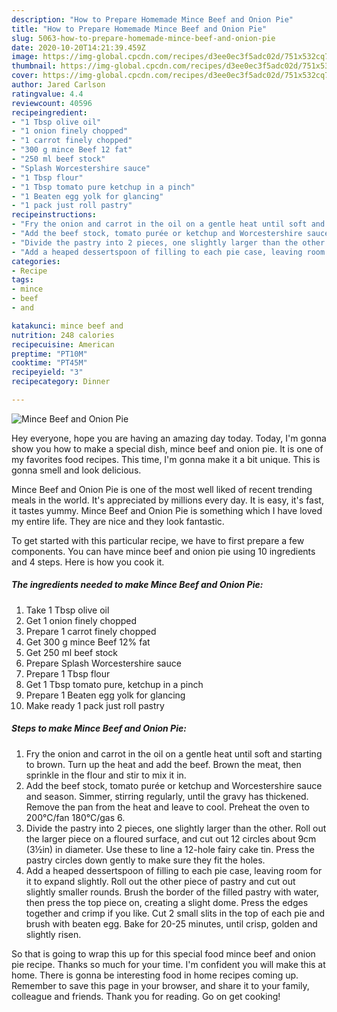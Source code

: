 ```yaml
---
description: "How to Prepare Homemade Mince Beef and Onion Pie"
title: "How to Prepare Homemade Mince Beef and Onion Pie"
slug: 5063-how-to-prepare-homemade-mince-beef-and-onion-pie
date: 2020-10-20T14:21:39.459Z
image: https://img-global.cpcdn.com/recipes/d3ee0ec3f5adc02d/751x532cq70/mince-beef-and-onion-pie-recipe-main-photo.jpg
thumbnail: https://img-global.cpcdn.com/recipes/d3ee0ec3f5adc02d/751x532cq70/mince-beef-and-onion-pie-recipe-main-photo.jpg
cover: https://img-global.cpcdn.com/recipes/d3ee0ec3f5adc02d/751x532cq70/mince-beef-and-onion-pie-recipe-main-photo.jpg
author: Jared Carlson
ratingvalue: 4.4
reviewcount: 40596
recipeingredient:
- "1 Tbsp olive oil"
- "1 onion finely chopped"
- "1 carrot finely chopped"
- "300 g mince Beef 12 fat"
- "250 ml beef stock"
- "Splash Worcestershire sauce"
- "1 Tbsp flour"
- "1 Tbsp tomato pure ketchup in a pinch"
- "1 Beaten egg yolk for glancing"
- "1 pack just roll pastry"
recipeinstructions:
- "Fry the onion and carrot in the oil on a gentle heat until soft and starting to brown. Turn up the heat and add the beef. Brown the meat, then sprinkle in the flour and stir to mix it in."
- "Add the beef stock, tomato purée or ketchup and Worcestershire sauce and season. Simmer, stirring regularly, until the gravy has thickened. Remove the pan from the heat and leave to cool. Preheat the oven to 200°C/fan 180°C/gas 6."
- "Divide the pastry into 2 pieces, one slightly larger than the other. Roll out the larger piece on a floured surface, and cut out 12 circles about 9cm (3½in) in diameter. Use these to line a 12-hole fairy cake tin. Press the pastry circles down gently to make sure they fit the holes."
- "Add a heaped dessertspoon of filling to each pie case, leaving room for it to expand slightly. Roll out the other piece of pastry and cut out slightly smaller rounds. Brush the border of the filled pastry with water, then press the top piece on, creating a slight dome. Press the edges together and crimp if you like. Cut 2 small slits in the top of each pie and brush with beaten egg. Bake for 20-25 minutes, until crisp, golden and slightly risen."
categories:
- Recipe
tags:
- mince
- beef
- and

katakunci: mince beef and 
nutrition: 248 calories
recipecuisine: American
preptime: "PT10M"
cooktime: "PT45M"
recipeyield: "3"
recipecategory: Dinner

---
```



![Mince Beef and Onion Pie](https://img-global.cpcdn.com/recipes/d3ee0ec3f5adc02d/751x532cq70/mince-beef-and-onion-pie-recipe-main-photo.jpg)

Hey everyone, hope you are having an amazing day today. Today, I'm gonna show you how to make a special dish, mince beef and onion pie. It is one of my favorites food recipes. This time, I'm gonna make it a bit unique. This is gonna smell and look delicious.

Mince Beef and Onion Pie is one of the most well liked of recent trending meals in the world. It's appreciated by millions every day. It is easy, it's fast, it tastes yummy. Mince Beef and Onion Pie is something which I have loved my entire life. They are nice and they look fantastic.




To get started with this particular recipe, we have to first prepare a few components. You can have mince beef and onion pie using 10 ingredients and 4 steps. Here is how you cook it.

<!--inarticleads1-->

##### The ingredients needed to make Mince Beef and Onion Pie:

1. Take 1 Tbsp olive oil
1. Get 1 onion finely chopped
1. Prepare 1 carrot finely chopped
1. Get 300 g mince Beef 12% fat
1. Get 250 ml beef stock
1. Prepare Splash Worcestershire sauce
1. Prepare 1 Tbsp flour
1. Get 1 Tbsp tomato pure, ketchup in a pinch
1. Prepare 1 Beaten egg yolk for glancing
1. Make ready 1 pack just roll pastry




<!--inarticleads2-->

##### Steps to make Mince Beef and Onion Pie:

1. Fry the onion and carrot in the oil on a gentle heat until soft and starting to brown. Turn up the heat and add the beef. Brown the meat, then sprinkle in the flour and stir to mix it in.
1. Add the beef stock, tomato purée or ketchup and Worcestershire sauce and season. Simmer, stirring regularly, until the gravy has thickened. Remove the pan from the heat and leave to cool. Preheat the oven to 200°C/fan 180°C/gas 6.
1. Divide the pastry into 2 pieces, one slightly larger than the other. Roll out the larger piece on a floured surface, and cut out 12 circles about 9cm (3½in) in diameter. Use these to line a 12-hole fairy cake tin. Press the pastry circles down gently to make sure they fit the holes.
1. Add a heaped dessertspoon of filling to each pie case, leaving room for it to expand slightly. Roll out the other piece of pastry and cut out slightly smaller rounds. Brush the border of the filled pastry with water, then press the top piece on, creating a slight dome. Press the edges together and crimp if you like. Cut 2 small slits in the top of each pie and brush with beaten egg. Bake for 20-25 minutes, until crisp, golden and slightly risen.




So that is going to wrap this up for this special food mince beef and onion pie recipe. Thanks so much for your time. I'm confident you will make this at home. There is gonna be interesting food in home recipes coming up. Remember to save this page in your browser, and share it to your family, colleague and friends. Thank you for reading. Go on get cooking!
